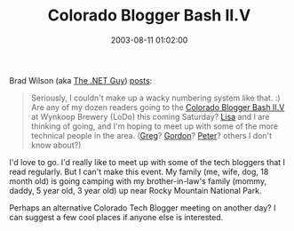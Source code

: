 ﻿---
layout: post
title: "Colorado Blogger Bash II.V"
comments: false
date: 2003-08-11 01:02:00
updated: 2004-05-03 20:16:00
categories:
 - Community
subtext-id: 426a68b9-1155-42b4-8d4a-7e4ac753d6e6
alias: /blog/Colorado-Blogger-Bash-IIV.aspx
---


Brad Wilson (aka [The .NET Guy](http://dotnetguy.techieswithcats.com/)) [posts](http://dotnetguy.techieswithcats.com/archives/003734.shtml):

> Seriously, I couldn't make up a wacky numbering system like that. :) Are any of my dozen readers going to the [Colorado Blogger Bash II.V](http://www.worldwiderant.com/archives/001595.html) at Wynkoop Brewery (LoDo) this coming Saturday? [Lisa](http://www.glimpseofagrrl.com/) and I are thinking of going, and I'm hoping to meet up with some of the more technical people in the area. ([Greg](http://www.rassoc.com/gregr/weblog)? [Gordon](http://radio.weblogs.com/0106046/)? [Peter](http://www.peterprovost.org/weblog/)? others I don't know about?)

I'd love to go. I'd really like to meet up with some of the tech bloggers that I read regularly. But I can't make this event. My family (me, wife, dog, 18 month old) is going camping with my brother-in-law's family (mommy, daddy, 5 year old, 3 year old) up near Rocky Mountain National Park.

Perhaps an alternative Colorado Tech Blogger meeting on another day? I can suggest a few cool places if anyone else is interested.

